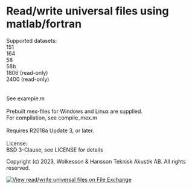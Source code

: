 # Read/write universal files using matlab/fortran

Supported datasets:\
151\
164\
58\
58b\
1806 (read-only)\
2400 (read-only)\
\
\
See example.m\
\
Prebuilt mex-files for Windows and Linux are supplied.\
For compilation, see compile_mex.m\
\
Requires R2018a Update 3, or later.
\
\
License:\
BSD 3-Clause, see LICENSE for details

Copyright (c) 2023, Wolkesson & Hansson Teknisk Akustik AB. All rights reserved.

[![View read/write universal files on File Exchange](https://www.mathworks.com/matlabcentral/images/matlab-file-exchange.svg)](https://se.mathworks.com/matlabcentral/fileexchange/110705-read-write-universal-files)

